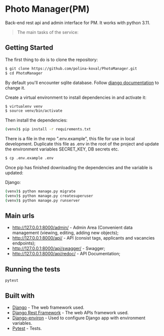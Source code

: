 # Photo Manager(PM)
Back-end rest api and admin interface for PM. It works with python 3.11.
> The main tasks of the service:


## Getting Started
The first thing to do is to clone the repository:  
```sh
$ git clone https://github.com/polina-koval/PhotoManager.git
$ cd PhotoManager
```

By default you'll encounter sqlite database. Follow [django documentation](https://docs.djangoproject.com/en/4.1/ref/settings/#databases) to change it.

Create a virtual environment to install dependencies in and activate it:  

```sh
$ virtualenv venv  
$ source venv/bin/activate
```

Then install the dependencies:  

```sh
(venv)$ pip install -r requirements.txt
```  
There is a file in the repo ".env.example", this file for use in local development. 
Duplicate this file as .env in the root of the project and update the environment 
variables SECRET_KEY, DB secrets etc.  

```sh
$ cp .env.example .env
```

Once pip has finished downloading the dependencies and the variable is updated:  
 
Django:
```sh
(venv)$ python manage.py migrate
(venv)$ python manage.py createsuperuser
(venv)$ python manage.py runserver
```

## Main urls
- http://127.0.0.1:8000/admin/ - Admin Area (Convenient data management (viewing, editing, adding new objects);
- http://127.0.0.1:8000/api/ - API (consist tags, applicants and vacancies endpoints);
- http://127.0.0.1:8000/api/swagger/ - Swagger;
- http://127.0.0.1:8000/api/redoc/ - API Documentation;

## Running the tests
```
pytest
```

## Built with
* [Django](https://www.djangoproject.com/) - The web framework used.
* [Django Rest Framework](https://www.django-rest-framework.org/) - The web APIs framework used.
* [Django-environ](https://django-environ.readthedocs.io/en/latest/) - Used to configure Django app with environment variables.
* [Pytest](https://docs.pytest.org/en/7.2.x/) - Tests.
